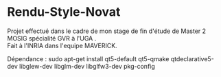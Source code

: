 # Rendu-Style-Novat

Projet effectué dans le cadre de mon stage de fin d'étude de Master 2 MOSIG spécialité GVR à l'UGA .  
Fait à l'INRIA dans l'equipe MAVERICK.

Dépendance :
sudo apt-get install qt5-default qt5-qmake qtdeclarative5-dev libglew-dev libglm-dev libglfw3-dev pkg-config
